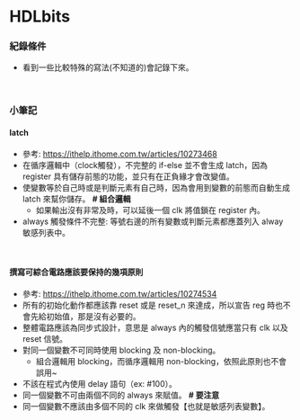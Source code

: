 # HDLbits

### 紀錄條件
- 看到一些比較特殊的寫法(不知道的)會記錄下來。

<br>

### 小筆記

#### latch
- 參考: https://ithelp.ithome.com.tw/articles/10273468
- 在循序邏輯中（clock觸發），不完整的 if-else 並不會生成 latch，因為 register 具有儲存前態的功能，並只有在正負緣才會改變值。
- 使變數等於自己時或是判斷元素有自己時，因為會用到變數的前態而自動生成 latch 來幫你儲存。  **# 組合邏輯**
  - 如果輸出沒有非常及時，可以延後一個 clk 將值鎖在 register 內。
- always 觸發條件不完整: 等號右邊的所有變數或判斷元素都應蓋列入 alway 敏感列表中。

<br>

#### 撰寫可綜合電路應該要保持的幾項原則
- 參考: https://ithelp.ithome.com.tw/articles/10274534
- 所有的初始化動作都應該靠 reset 或是 reset_n 來達成，所以宣告 reg 時也不會先給初始值，那是沒有必要的。
- 整體電路應該為同步式設計，意思是 always 內的觸發信號應當只有 clk 以及 reset 信號。
- 對同一個變數不可同時使用 blocking 及 non-blocking。
  - 組合邏輯用 blocking，而循序邏輯用 non-blocking，依照此原則也不會誤用~
- 不該在程式內使用 delay 語句（ex: #100）。
- 同一個變數不可由兩個不同的 always 來賦值。 **# 要注意**
- 同一個變數不應該由多個不同的 clk 來做觸發【也就是敏感列表變數】。

